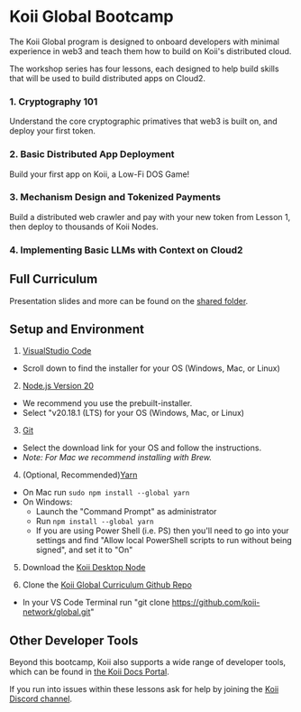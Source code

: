 # Koii Global Bootcamp

The Koii Global program is designed to onboard developers with minimal experience in web3 and teach them how to build on Koii's distributed cloud. 

The workshop series has four lessons, each designed to help build skills that will be used to build distributed apps on Cloud2. 

### 1. Cryptography 101
Understand the  core cryptographic primatives that web3 is built on, and deploy your first token. 

### 2. Basic Distributed App Deployment
Build your first app on Koii, a Low-Fi DOS Game!

### 3. Mechanism Design and Tokenized Payments
Build a distributed web crawler and pay with your new token from Lesson 1, then deploy to thousands of Koii Nodes.

### 4. Implementing Basic LLMs with Context on Cloud2


## Full Curriculum
Presentation slides and more can be found on the [shared folder](https://drive.google.com/drive/folders/1vjSjouP6ydX4IcsQ6eRkFDnTKCldv1dH?usp=sharing).


## Setup and Environment

1. [VisualStudio Code](https://code.visualstudio.com/download)
- Scroll down to find the installer for your OS (Windows, Mac, or Linux)

2. [Node.js Version 20](https://nodejs.org/en/download/prebuilt-installer)
- We recommend you use the prebuilt-installer.
- Select "v20.18.1 (LTS) for your OS (Windows, Mac, or Linux)

3. [Git](https://git-scm.com/downloads)
- Select the download link for your OS and follow the instructions.
 - *Note: For Mac we recommend installing with Brew.*

4. (Optional, Recommended)[Yarn](https://classic.yarnpkg.com/lang/en/docs/install)
- On Mac run `sudo npm install --global yarn`
- On Windows:
   - Launch the "Command Prompt" as administrator
   - Run `npm install --global yarn`
   - If you are using Power Shell (i.e. PS) then you'll need to go into your settings and find "Allow local PowerShell scripts to run without being signed", and set it to "On"

5. Download the [Koii Desktop Node](https://www.koii.network/nodes)

6. Clone the [Koii Global Curriculum Github Repo](https://github.com/koii-network/global)
- In your VS Code Terminal run "git clone https://github.com/koii-network/global.git"


## Other Developer Tools
Beyond this bootcamp, Koii also supports a wide range of developer tools, which can be found in [the Koii Docs Portal](https://www.koii.network/docs/develop/onboarding/welcome-to-koii).

If you run into issues within these lessons ask for help by joining the [Koii Discord channel](https://discord.gg/koii-network).